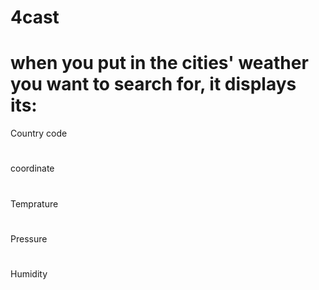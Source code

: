 # 4cast
# when you put in the cities' weather you want to search for, it displays its:

Country code 
#
coordinate
#
Temprature
#
Pressure
#
Humidity 
